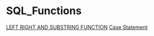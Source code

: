# SQL_Functions
[LEFT RIGHT AND SUBSTRING FUNCTION](https://datatofish.com/left-right-substring-sql-server/)
[Case Statement](https://www.freecodecamp.org/news/case-statement-in-sql-example-query/)
